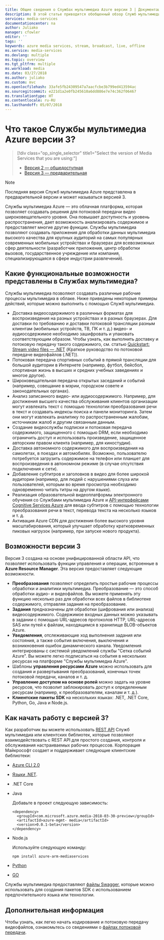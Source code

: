 ```yaml
---
title: Общие сведения о Службах мультимедиа Azure версии 3 | Документация Майкрософт
description: В этой статье приводится обобщенный обзор Служб мультимедиа и содержатся ссылки на статьи для получения дополнительных сведений.
services: media-services
documentationcenter: na
author: Juliako
manager: cfowler
editor: ''
tags: ''
keywords: azure media services, stream, broadcast, live, offline
ms.service: media-services
ms.devlang: multiple
ms.topic: overview
ms.tgt_pltfrm: multiple
ms.workload: media
ms.date: 03/27/2018
ms.author: juliako
ms.custom: mvc
ms.openlocfilehash: 33afe5fb24309547a7aacfcbe3b799ed413594ac
ms.sourcegitcommit: e221d1a2e0fb245610a6dd886e7e74c362f06467
ms.translationtype: HT
ms.contentlocale: ru-RU
ms.lasthandoff: 05/07/2018
---
```

# <a name="what-is-azure-media-services-v3"></a>Что такое Службы мультимедиа Azure версии 3?

> [!div class="op_single_selector" title1="Select the version of Media Services that you are using:"]
> * [Версия 2 — общедоступная](../previous/media-services-overview.md)
> * [Версия 3 — предварительная](media-services-overview.md)

> [!NOTE]
> Последняя версия Служб мультимедиа Azure представлена в предварительной версии и может называться версией 3.

Службы мультимедиа Azure — это облачная платформа, которая позволяет создавать решения для потоковой передачи видео широковещательного уровня. Она повышает доступность и уровень распространения, дает возможность анализировать содержимое и предоставляет многие другие функции. Службы мультимедиа позволяют создавать приложения для обработки данных мультимедиа высокого качества для крупных аудиторий на самых популярных современных мобильных устройствах и браузерах для всевозможных сфер деятельности (разработчик приложения, центр обработки вызовов, государственное учреждение или компания, специализирующаяся в сфере индустрии развлечений). 

## <a name="what-can-i-do-with-media-services"></a>Какие функциональные возможности представлены в Службах мультимедиа?

Службы мультимедиа позволяют создавать различные рабочие процессы мультимедиа в облаке. Ниже приведены некоторые примеры действий, которые можно выполнить с помощью Служб мультимедиа.  

* Доставка видеосодержимого в различных форматах для воспроизведения на разных устройствах и в разных браузерах. Для доставки по требованию и доставки потоковой трансляции разным клиентам (мобильных устройств, ТВ, ПК и т. д.) видео- и аудиосодержимое необходимо зашифровать и упаковать соответствующим образом. Чтобы узнать, как выполнить доставку и потоковую передачу такого содержимого, см. статью [Quickstart: Stream video files — .NET](stream-files-dotnet-quickstart.md) (Краткое руководство по потоковой передаче видеофайлов (.NET)).
* Потоковая передача спортивных событий в прямой трансляции для большой аудитории в Интернете (например, футбол, бейсбол, спортивная жизнь в высших и средних учебных заведениях и многое другое). 
* Широковещательная передача открытых заседаний и событий (например, совещание в мэрии, городском совете и законодательных органах).
* Анализ записанного видео- или аудиосодержимого. Например, для достижения высшего качества обслуживания клиентов организации могут извлекать текст с помощью технологии преобразования речи в текст и создавать индексы поиска и панели мониторинга. Затем они могут извлекать аналитику по распространенным жалобам, источникам жалоб и другим связанным данным. 
* Создание видеослужбы подписки и потоковая передача содержимого, защищенного с помощью DRM, если необходимо ограничить доступ и использовать произведение, защищенное авторским правом клиента (например, для киностудии).
* Доставка автономного содержимого для воспроизведения на самолетах, в поездах и автомобилях. Возможно, пользователю потребуется загрузить содержимое на телефон или планшет для воспроизведения в автономном режиме (в случае отсутствия подключения к сети).
* Добавление субтитров и заголовков в видео для более широкой аудитории (например, для людей с нарушениями слуха или пользователей, которым во время просмотра необходимо одновременно читать титры на другом языке). 
* Реализация образовательной видеоплатформы электронного обучения со Службами мультимедиа Azure и [API-интерфейсами Cognitive Services Azure](https://docs.microsoft.com/en-us/azure/#pivot=products&panel=ai) для ввода субтитров с помощью технологии преобразования речи в текст, перевода текста на несколько языков и т. д.
* Активация Azure CDN для достижения более высокого уровня масштабирования, который улучшает обработку кратковременных пиковых нагрузок (например, при запуске нового продукта). 

## <a name="v3-capabilities"></a>Возможности версии 3

Версия 3 создана на основе унифицированной области API, что позволяет использовать функции управления и операции, встроенные в **Azure Resource Manager**. Эта версия предоставляет следующие возможности.  

* **Преобразования** позволяют определить простые рабочие процессы обработки и аналитики мультимедиа. Преобразование — это способ обработки аудио- и видеофайлов. Вы можете применять эту функцию несколько раз для обработки всех файлов в библиотеке содержимого, отправляя задания на преобразование.
* **Задания** предназначены для обработки (шифрования или анализа) видеосодержимого. Содержимое входных данных можно указывать в задании с помощью URL-адресов протоколов HTTP, URL-адресов SAS или путей к файлам, находящимся в хранилище BLOB-объектов Azure. 
* **Уведомления**, отслеживающие ход выполнения задания или состояния, а также события включения, выключения и возникновения ошибок динамического канала. Уведомления интегрированы с системой уведомлений службы "Сетка событий Azure". Вы можете легко подписаться на события в нескольких ресурсах на платформе "Службы мультимедиа Azure". 
* Шаблоны **управления ресурсами Azure** можно использовать для создания и развертывания преобразований, конечных точек потоковой передачи, каналов и т. д.
* **Управление доступом на основе ролей** можно задать на уровне ресурсов, что позволит заблокировать доступ к определенным ресурсам (например, к преобразователям, каналам и т. д.).
* **Клиентские пакеты SDK** на нескольких языках: .NET, .NET Core, Python, Go, Java и Node.js.

## <a name="how-can-i-get-started-with-v3"></a>Как начать работу с версией 3?

Как разработчик вы можете использовать [REST API](https://go.microsoft.com/fwlink/p/?linkid=873030) Служб мультимедиа или клиентских библиотек, которые позволяют взаимодействовать с REST API для простого создания, контроля и обслуживания настраиваемых рабочих процессов. Корпорация Майкрософт создает и поддерживает следующие клиентские библиотеки: 

* [Azure CLI 2.0](https://docs.microsoft.com/cli/azure/install-azure-cli?view=azure-cli-latest)
* [Языки .NET](https://www.nuget.org/packages/Microsoft.Azure.Management.Media/1.0.0).
* .NET Core 
* Java

  Добавьте в проект следующую зависимость:
  
  ```
  <dependency>
    <groupId>com.microsoft.azure.media-2018-03-30-preview</groupId>
    <artifactId>azure-mgmt- media</artifactId>
    <version>0.0.1-beta</version>
  </dependency> 
  ```
* Node.js 

  Используйте следующую команду:
  
  ```
  npm install azure-arm-mediaservices
  ```
  
* [Python](https://pypi.org/project/azure-mgmt-media/1.0.0rc1/)
* [GO](https://github.com/Azure/azure-sdk-for-go/tree/master/services/preview/mediaservices/mgmt/2018-03-30-preview/media)

Службы мультимедиа предоставляют [файлы Swagger](https://github.com/Azure/azure-rest-api-specs/tree/master/specification/mediaservices/resource-manager/Microsoft.Media), которые можно использовать для создания пакетов SDK с использованием предпочтительного языка или технологии.  

## <a name="next-steps"></a>Дополнительная информация

Чтобы узнать, как легко начать кодирование и потоковую передачу видеофайлов, ознакомьтесь со сведениями о [файлах потоковой передачи](stream-files-dotnet-quickstart.md). 


